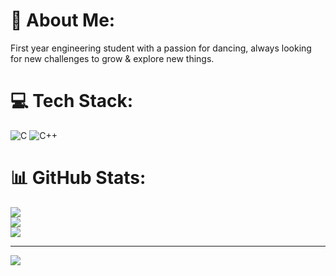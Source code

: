 # 💫 About Me:
First year engineering student with a passion for dancing, always looking for new challenges to grow & explore new things.


# 💻 Tech Stack:
![C](https://img.shields.io/badge/c-%2300599C.svg?style=plastic&logo=c&logoColor=white) ![C++](https://img.shields.io/badge/c++-%2300599C.svg?style=plastic&logo=c%2B%2B&logoColor=white)
# 📊 GitHub Stats:
![](https://github-readme-stats.vercel.app/api?username=AnkithaKGowda&theme=dark&hide_border=false&include_all_commits=false&count_private=false)<br/>
![](https://github-readme-streak-stats.herokuapp.com/?user=AnkithaKGowda&theme=dark&hide_border=false)<br/>
![](https://github-readme-stats.vercel.app/api/top-langs/?username=AnkithaKGowda&theme=dark&hide_border=false&include_all_commits=false&count_private=false&layout=compact)

---
[![](https://visitcount.itsvg.in/api?id=AnkithaKGowda&icon=0&color=0)](https://visitcount.itsvg.in)

<!-- Proudly created with GPRM ( https://gprm.itsvg.in ) -->

